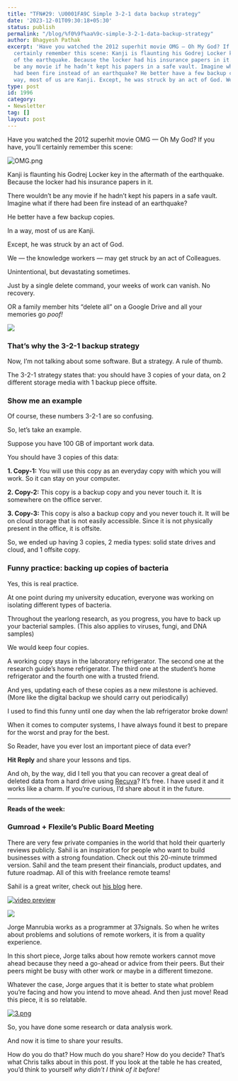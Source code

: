 ```yaml
---
title: "TFN#29: \U0001FA9C Simple 3-2-1 data backup strategy"
date: '2023-12-01T09:30:18+05:30'
status: publish
permalink: "/blog/%f0%9f%aa%9c-simple-3-2-1-data-backup-strategy"
author: Bhagyesh Pathak
excerpt: 'Have you watched the 2012 superhit movie OMG — Oh My God? If you have, you’ll
  certainly remember this scene: Kanji is flaunting his Godrej Locker key in the aftermath
  of the earthquake. Because the locker had his insurance papers in it. There wouldn’t
  be any movie if he hadn’t kept his papers in a safe vault. Imagine what if there
  had been fire instead of an earthquake? He better have a few backup copies. In a
  way, most of us are Kanji. Except, he was struck by an act of God. We — the...'
type: post
id: 1996
category:
- Newsletter
tag: []
layout: post
---
```


Have you watched the 2012 superhit movie OMG — Oh My God? If you have, you’ll certainly remember this scene:

![OMG.png](https://embed.filekitcdn.com/e/tkwVjiL2WnM6sb9P2ZThes/ngYqw8RkhaqMF3fAjo9vVg)

Kanji is flaunting his Godrej Locker key in the aftermath of the earthquake. Because the locker had his insurance papers in it.

There wouldn’t be any movie if he hadn’t kept his papers in a safe vault. Imagine what if there had been fire instead of an earthquake?

He better have a few backup copies.

In a way, most of us are Kanji.

Except, he was struck by an act of God.

We — the knowledge workers — may get struck by an act of Colleagues.

Unintentional, but devastating sometimes.

Just by a single delete command, your weeks of work can vanish. No recovery.

OR a family member hits “delete all” on a Google Drive and all your memories go *poof!*

![](https://embed.filekitcdn.com/e/tkwVjiL2WnM6sb9P2ZThes/p8QnATUyQyRBy2gr18N8wn)

### That’s why the 3-2-1 backup strategy

Now, I’m not talking about some software. But a strategy. A rule of thumb.

The 3-2-1 strategy states that: you should have 3 copies of your data, on 2 different storage media with 1 backup piece offsite.

### Show me an example

Of course, these numbers 3-2-1 are so confusing.

So, let’s take an example.

Suppose you have 100 GB of important work data.

You should have 3 copies of this data:

**1. Copy-1:** You will use this copy as an everyday copy with which you will work. So it can stay on your computer.

**2. Copy-2:** This copy is a backup copy and you never touch it. It is somewhere on the office server.

**3. Copy-3:** This copy is also a backup copy and you never touch it. It will be on cloud storage that is not easily accessible. Since it is not physically present in the office, it is offsite.

So, we ended up having 3 copies, 2 media types: solid state drives and cloud, and 1 offsite copy.

### Funny practice: backing up copies of bacteria

Yes, this is real practice.

At one point during my university education, everyone was working on isolating different types of bacteria.

Throughout the yearlong research, as you progress, you have to back up your bacterial samples. (This also applies to viruses, fungi, and DNA samples)

We would keep four copies.

A working copy stays in the laboratory refrigerator. The second one at the research guide’s home refrigerator. The third one at the student’s home refrigerator and the fourth one with a trusted friend.

And yes, updating each of these copies as a new milestone is achieved. (More like the digital backup we should carry out periodically)

I used to find this funny until one day when the lab refrigerator broke down!

When it comes to computer systems, I have always found it best to prepare for the worst and pray for the best.

So Reader, have you ever lost an important piece of data ever?

**Hit Reply** and share your lessons and tips.

And oh, by the way, did I tell you that you can recover a great deal of deleted data from a hard drive using [Recuva](https://www.ccleaner.com/recuva)? It’s free. I have used it and it works like a charm. If you’re curious, I’d share about it in the future.

---

**Reads of the week:**

### **Gumroad + Flexile’s Public Board Meeting**

There are very few private companies in the world that hold their quarterly reviews publicly. Sahil is an inspiration for people who want to build businesses with a strong foundation. Check out this 20-minute trimmed version. Sahil and the team present their financials, product updates, and future roadmap. All of this with freelance remote teams!

Sahil is a great writer, check out [his blog](https://sahillavingia.com/) here.

[![video preview](https://functions-js.convertkit.com/playbutton?play=%23324C85&accent=%23ffffff&thumbnailof=https%3A%2F%2Fwww.youtube.com%2Fwatch%3Fv%3DOY2PgZMR2cI&width=480&height=270&fit=contain)​](https://www.youtube.com/watch?v=OY2PgZMR2cI)

[![](https://embed.filekitcdn.com/e/tkwVjiL2WnM6sb9P2ZThes/upAWBJBLY8cUyoytQs82xd)](https://world.hey.com/jorge/don-t-block-yourself-a-remote-worker-super-power-7322c679)

Jorge Manrubia works as a programmer at 37signals. So when he writes about problems and solutions of remote workers, it is from a quality experience.

In this short piece, Jorge talks about how remote workers cannot move ahead because they need a go-ahead or advice from their peers. But their peers might be busy with other work or maybe in a different timezone.

Whatever the case, Jorge argues that it is better to state what problem you’re facing and how you intend to move ahead. And then just move! Read this piece, it is so relatable.

[![3.png](https://embed.filekitcdn.com/e/tkwVjiL2WnM6sb9P2ZThes/woXVKtfzTKBHadxw2xwcy3)](https://freshspectrum.com/dissemination/)

So, you have done some research or data analysis work.

And now it is time to share your results.

How do you do that? How much do you share? How do you decide? That’s what Chris talks about in this post. If you look at the table he has created, you’d think to yourself *why didn’t I think of it before!*